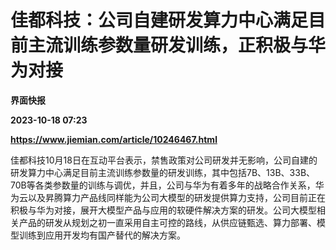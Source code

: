 # 佳都科技：公司自建研发算力中心满足目前主流训练参数量研发训练，正积极与华为对接
**界面快报**

**2023-10-18 07:23**

**https://www.jiemian.com/article/10246467.html**

佳都科技10月18日在互动平台表示，禁售政策对公司研发并无影响，公司自建的研发算力中心满足目前主流训练参数量的研发训练，其中包括7B、13B、33B、70B等各类参数量的训练与调优，并且，公司与华为有着多年的战略合作关系，华为云以及昇腾算力产品线同样能为公司大模型的研发提供算力支持，公司目前正在积极与华为对接，展开大模型产品与应用的软硬件解决方案的研发。公司大模型相关产品的研发从规划之初一直采用自主可控的路线，从供应链甄选、算力部署、模型训练到应用开发均有国产替代的解决方案。